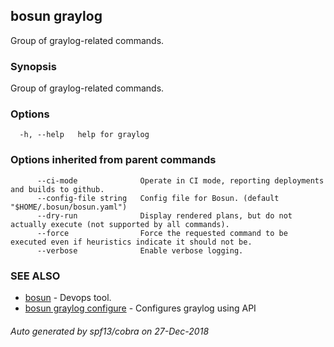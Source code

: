 ## bosun graylog

Group of graylog-related commands.

### Synopsis

Group of graylog-related commands.

### Options

```
  -h, --help   help for graylog
```

### Options inherited from parent commands

```
      --ci-mode              Operate in CI mode, reporting deployments and builds to github.
      --config-file string   Config file for Bosun. (default "$HOME/.bosun/bosun.yaml")
      --dry-run              Display rendered plans, but do not actually execute (not supported by all commands).
      --force                Force the requested command to be executed even if heuristics indicate it should not be.
      --verbose              Enable verbose logging.
```

### SEE ALSO

* [bosun](bosun.md)	 - Devops tool.
* [bosun graylog configure](bosun_graylog_configure.md)	 - Configures graylog using API

###### Auto generated by spf13/cobra on 27-Dec-2018
